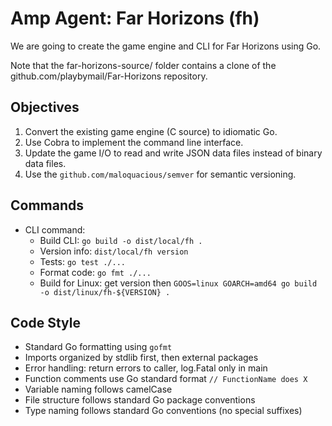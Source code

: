 # Amp Agent: Far Horizons (fh)

We are going to create the game engine and CLI for Far Horizons using Go.

Note that the far-horizons-source/ folder contains a clone of the github.com/playbymail/Far-Horizons repository.

## Objectives
1. Convert the existing game engine (C source) to idiomatic Go.
2. Use Cobra to implement the command line interface.
3. Update the game I/O to read and write JSON data files instead of binary data files.
4. Use the `github.com/maloquacious/semver` for semantic versioning.


## Commands
* CLI command:
  * Build CLI: `go build -o dist/local/fh .`
  * Version info: `dist/local/fh version`
  * Tests: `go test ./...`
  * Format code: `go fmt ./...`
  * Build for Linux: get version then `GOOS=linux GOARCH=amd64 go build -o dist/linux/fh-${VERSION} .`

## Code Style
- Standard Go formatting using `gofmt`
- Imports organized by stdlib first, then external packages
- Error handling: return errors to caller, log.Fatal only in main
- Function comments use Go standard format `// FunctionName does X`
- Variable naming follows camelCase
- File structure follows standard Go package conventions
- Type naming follows standard Go conventions (no special suffixes)
